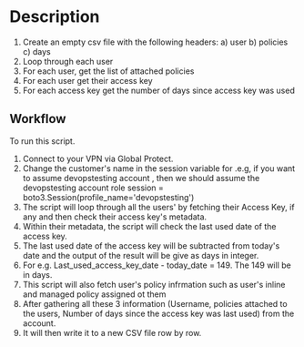 
# Description

1. Create an empty csv file with the following headers:
    a) user
    b) policies
    c) days
2. Loop through each user
3. For each user, get the list of attached policies
4. For each user get their access key
5. For each access key get the number of days since access key was used

## Workflow

To run this script. 

1. Connect to your VPN via Global Protect. 
2. Change the customer's name in the session variable for .e.g, if you want to assume devopstesting account 
    , then we should assume the devopstesting account role session = boto3.Session(profile_name='devopstesting')
3. The script will loop through all the users' by fetching their Access Key, if any and then check their access key's metadata.
4. Within their metadata, the script will check the last used date of the access key.
5. The last used date of the access key will be subtracted from today's date and the output of the result will be give as days in integer.
6. For e.g. Last_used_access_key_date - today_date = 149. The 149 will be in days. 
7. This script will also fetch user's policy infrmation such as user's inline and managed policy assigned ot them
8. After gathering all these 3 information (Username, policies attached to the users, Number of days since the access key was last used) from the account.
9. It will then write it to a new CSV file row by row.


